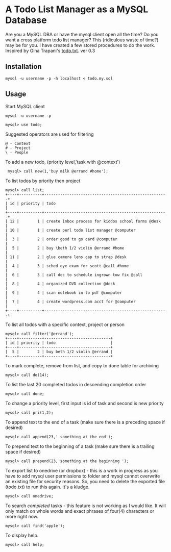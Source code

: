 A Todo List Manager as a MySQL Database
=======================================

Are you a MySQL DBA or have the mysql client open all the time? Do you want a cross
platform todo list manager?  This (ridiculous waste of time?) may be for you. I have created a few
stored procedures to do the work. Inspired by Gina Trapani's [todo.txt](https://github.com/ginatrapani/todo.txt-cli). ver 0.3

Installation
------------

	mysql -u username -p -h localhost < todo.my.sql

Usage
-----

Start MySQL client

	mysql -u username -p

	mysql> use todo;

Suggested operators are used for filtering

	@ - Context
	# - Project
	\ - People

To add a new todo, (priority level,'task with @context')

	 mysql> call new(1,'buy milk @errand #home');

To list todos by priority then project

	mysql> call list;
	+----+----------+------------------------------------------------------+
	| id | priority | todo                                                 |
	+----+----------+------------------------------------------------------+
	| 12 |        1 | create inbox process for kiddos school forms @desk   |
	| 10 |        1 | create perl todo list manager @computer              |
	|  3 |        2 | order good to go card @computer                      |
	|  5 |        2 | buy \beth 1/2 violin @errand #home                   |
	| 11 |        2 | glue camera lens cap to strap @desk                  |
	|  4 |        3 | sched eye exam for scott @call #home                 |
	|  6 |        3 | call doc to schedule ingrown tow fix @call           |
	|  8 |        4 | organized DVD collection @desk                       |
	|  9 |        4 | scan notebook in to pdf @computer                    |
	|  7 |        4 | create wordpress.com acct for @computer              |
	+----+----------+------------------------------------------------------+

To list all todos with a specific context, project or person

	mysql> call filter('@errand');
	+----+----------+-----------------------------+
	| id | priority | todo                        |
	+----+----------+-----------------------------+
	|  5 |        2 | buy beth 1/2 violin @errand |
	+----+----------+-----------------------------+

To mark complete, remove from list, and copy to done table for archiving

	mysql> call do(14);

To list the last 20 completed todos in descending completion order

	mysql> call done;

To change a priority level, first input is id of task and second is new priority

	mysql> call pri(1,2);

To append text to the end of a task (make sure there is a preceding space if desired)

	mysql> call append(23,' something at the end');

To prepend text to the beginning of a task (make sure there is a trailing space if desired)

	mysql> call prepend(23,'something at the beginning ');

To export list to onedrive (or dropbox) - this is a work in progress as you have to add mysql user permissions to folder and mysql cannot overwrite an existing file for security reasons.  So, you need to delete the exported file (todo.txt) to run this again. It's a kludge.

	mysql> call onedrive;

To search _completed_ tasks - this feature is not working as I would like.  It will only match on whole words and exact phrases of four(4) characters or more right now.

	mysql> call find('apple');

To display help.

	mysql> call help;

